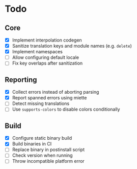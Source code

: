 # Todo

## Core

- [x] Implement interpolation codegen
- [x] Sanitize translation keys and module names (e.g. `delete`)
- [x] Implement namespaces
- [ ] Allow configuring default locale
- [ ] Fix key overlaps after sanitization

## Reporting

- [x] Collect errors instead of aborting parsing
- [x] Report spanned errors using miette
- [ ] Detect missing translations
- [ ] Use `supports-colors` to disable colors conditionally

## Build

- [x] Configure static binary build
- [x] Build binaries in CI
- [ ] Replace binary in postinstall script
- [ ] Check version when running
- [ ] Throw incompatible platform error
